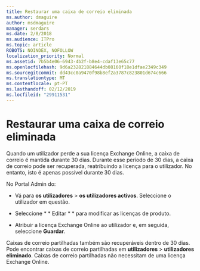 ```yaml
---
title: Restaurar uma caixa de correio eliminada
ms.author: dmaguire
author: msdmaguire
manager: serdars
ms.date: 2/8/2018
ms.audience: ITPro
ms.topic: article
ROBOTS: NOINDEX, NOFOLLOW
localization_priority: Normal
ms.assetid: 7b5b4e06-6943-4b2f-b8e4-cdaf13e65c77
ms.openlocfilehash: 9d6a232821884644db08160f18e1dfae2349c349
ms.sourcegitcommit: dd43cc0a9470f98b8ef2a3787c823801d674c666
ms.translationtype: MT
ms.contentlocale: pt-PT
ms.lasthandoff: 02/12/2019
ms.locfileid: "29911531"
---
```

# <a name="restore-a-deleted-mailbox"></a>Restaurar uma caixa de correio eliminada

Quando um utilizador perde a sua licença Exchange Online, a caixa de correio é mantida durante 30 dias. Durante esse período de 30 dias, a caixa de correio pode ser recuperada, reatribuindo a licença para o utilizador. No entanto, isto é apenas possível durante 30 dias.
  
No Portal Admin do:
  
- Vá para **os utilizadores** \> **os utilizadores activos**. Seleccione o utilizador em questão.
    
- Seleccione * * Editar * * para modificar as licenças de produto. 
    
- Atribuir a licença Exchange Online ao utilizador e, em seguida, seleccione **Guardar**.
    
Caixas de correio partilhadas também são recuperáveis dentro de 30 dias. Pode encontrar caixas de correio partilhadas em **utilizadores** \> **utilizadores eliminado**. Caixas de correio partilhadas não necessitam de uma licença Exchange Online.
  

